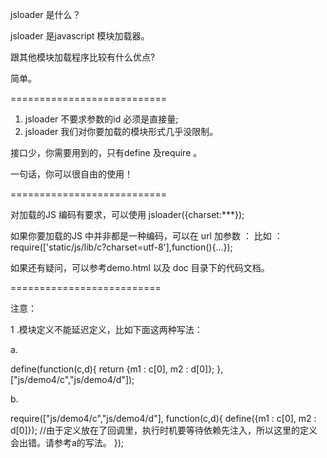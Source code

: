 jsloader 是什么？

jsloader 是javascript 模块加载器。

跟其他模块加载程序比较有什么优点?

简单。

===========================

1. jsloader 不要求参数的id 必须是直接量;
2. jsloader 我们对你要加载的模块形式几乎没限制。

接口少，你需要用到的，只有define 及require 。

一句话，你可以很自由的使用！

===========================

对加载的JS 编码有要求，可以使用 jsloader({charset:***});

如果你要加载的JS 中并非都是一种编码，可以在 url 加参数 ：
比如 ：require(['static/js/lib/c?charset=utf-8'],function(){...});

如果还有疑问，可以参考demo.html 以及 doc 目录下的代码文档。

==========================

注意：

1 .模块定义不能延迟定义，比如下面这两种写法：

a.

 define(function(c,d){
     return {m1 : c[0], m2 : d[0]};
 },["js/demo4/c","js/demo4/d"]);

 b.

require(["js/demo4/c","js/demo4/d"], function(c,d){
    define({m1 : c[0], m2 : d[0]}); //由于定义放在了回调里，执行时机要等待依赖先注入，所以这里的定义会出错。请参考a的写法。
});
